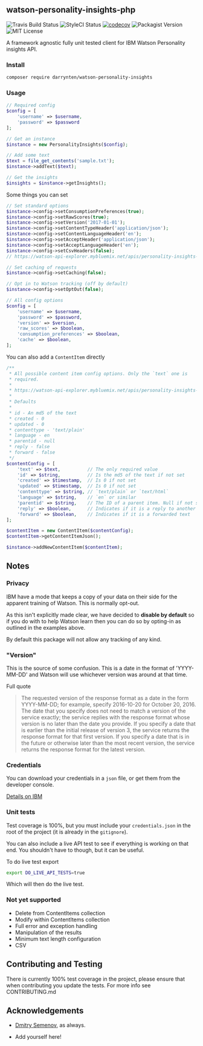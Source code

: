 ## watson-personality-insights-php

![Travis Build Status](https://travis-ci.org/darrynten/watson-personality-insights-php.svg?branch=master)
![StyleCI Status](https://styleci.io/repos/81687310/shield?branch=master)
[![codecov](https://codecov.io/gh/darrynten/watson-personality-insights-php/branch/master/graph/badge.svg)](https://codecov.io/gh/darrynten/watson-personality-insights-php)
![Packagist Version](https://img.shields.io/packagist/v/darrynten/watson-personality-insights-php.svg)
![MIT License](https://img.shields.io/github/license/darrynten/watson-personality-insights-php.svg)

A framework agnostic fully unit tested client for IBM Watson Personality
insights API.

### Install

```bash
composer require darrynten/watson-personality-insights
```

### Usage

```php
// Required config
$config = [
    'username' => $username,
    'password' => $password
];

// Get an instance
$instance = new PersonalityInsights($config);

// Add some text
$text = file_get_contents('sample.txt');
$instance->addText($text);

// Get the insights
$insights = $instance->getInsights();
```

Some things you can set

```php
// Set standard options
$instance->config->setConsumptionPreferences(true);
$instance->config->setRawScores(true);
$instance->config->setVersion('2017-01-01');
$instance->config->setContentTypeHeader('application/json');
$instance->config->setContentLanguageHeader('en');
$instance->config->setAcceptHeader('application/json');
$instance->config->setAcceptLanguageHeader('en');
$instance->config->setCsvHeaders(false);
// https://watson-api-explorer.mybluemix.net/apis/personality-insights-v3#!/personality45insights/profile

// Set caching of requests
$instance->config->setCaching(false);

// Opt in to Watson tracking (off by default)
$instance->config->setOptOut(false);

// All config options
$config = [
    'username' => $username,
    'password' => $password,
    'version' => $version,
    'raw_scores' => $boolean,
    'consumption_preferences' => $boolean,
    'cache' => $boolean,
];

```

You can also add a `ContentItem` directly

```php
/**
 * All possible content item config options. Only the `text` one is
 * required.
 *
 * https://watson-api-explorer.mybluemix.net/apis/personality-insights-v3#!/personality45insights/profile
 *
 * Defaults
 *
 * id - An md5 of the text
 * created - 0
 * updated - 0
 * contenttype - 'text/plain'
 * language - en
 * parentid - null
 * reply - false
 * forward - false
 */
$contentConfig = [
    'text' => $text,          // The only required value
    'id' => $string,          // Is the md5 of the text if not set
    'created' => $timestamp,  // Is 0 if not set
    'updated' => $timestamp,  // Is 0 if not set
    'contenttype' => $string, // `text/plain` or `text/html`
    'language' => $string,    // `en` or similar
    'parentid' => $string,    // The ID of a parent item. Null if not set
    'reply' => $boolean,      // Indicates if it is a reply to another
    'forward' => $boolean,    // Indicates if it is a forwarded text
];

$contentItem = new ContentItem($contentConfig);
$contentItem->getContentItemJson();

$instance->addNewContentItem($contentItem);
```

## Notes

### Privacy

IBM have a mode that keeps a copy of your data on their side for the
apparent training of Watson. This is normally opt-out.

As this isn't explicitly made clear, we have decided to **disable by
default** so if you do with to help Watson learn then you can do
so by opting-in as outlined in the examples above.

By default this package will not allow any tracking of any kind.

### "Version"

This is the source of some confusion. This is a date in the format of
'YYYY-MM-DD' and Watson will use whichever version was around at that
time.

Full quote

> The requested version of the response format as a date in the form
YYYY-MM-DD; for example, specify 2016-10-20 for October 20, 2016. The
date that you specify does not need to match a version of the service
exactly; the service replies with the response format whose version is
no later than the date you provide. If you specify a date that is earlier
than the initial release of version 3, the service returns the response
format for that first version. If you specify a date that is in the future
or otherwise later than the most recent version, the service returns the
response format for the latest version.

### Credentials

You can download your credentials in a `json` file, or get them from the
developer console.

[Details on IBM](https://www.ibm.com/watson/developercloud/doc/getting_started/gs-credentials.shtml)

### Unit tests

Test coverage is 100%, but you must include your `credentials.json` in
the root of the project (it is already in the `gitignore`).

You can also include a live API test to see if everything is working on
that end. You shouldn't have to though, but it can be useful.

To do live test export 

```bash
export DO_LIVE_API_TESTS=true
```

Which will then do the live test.

### Not yet supported

* Delete from ContentItems collection
* Modify within ContentItems collection
* Full error and exception handling
* Manipulation of the results
* Minimum text length configuration
* CSV

## Contributing and Testing

There is currently 100% test coverage in the project, please ensure that
when contributing you update the tests. For more info see CONTRIBUTING.md

## Acknowledgements

* [Dmitry Semenov](https://github.com/mxnr), as always.

* Add yourself here!
